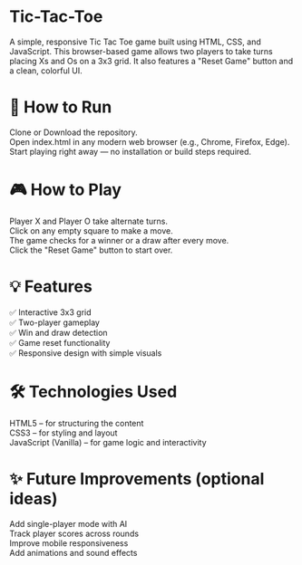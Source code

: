 # Tic-Tac-Toe
A simple, responsive Tic Tac Toe game built using HTML, CSS, and JavaScript. This browser-based game allows two players to take turns placing Xs and Os on a 3x3 grid. It also features a "Reset Game" button and a clean, colorful UI.
<br>
<h1>🚀 How to Run</h1>

Clone or Download the repository.
<br>
Open index.html in any modern web browser (e.g., Chrome, Firefox, Edge).
<br>
Start playing right away — no installation or build steps required.
<br>
<h1>🎮 How to Play</h1>

Player X and Player O take alternate turns.
<br>
Click on any empty square to make a move.
<br>
The game checks for a winner or a draw after every move.
<br>
Click the "Reset Game" button to start over.
<br>
<h1>💡 Features</h1>
✅ Interactive 3x3 grid
<br>
✅ Two-player gameplay
<br>
✅ Win and draw detection
<br>
✅ Game reset functionality
<br>
✅ Responsive design with simple visuals
<br>
<h1>🛠️ Technologies Used</h1>

HTML5 – for structuring the content
<br>
CSS3 – for styling and layout
<br>
JavaScript (Vanilla) – for game logic and interactivity
<br>
<h1>✨ Future Improvements (optional ideas)</h1>
Add single-player mode with AI
<br>
Track player scores across rounds
<br>
Improve mobile responsiveness
<br>
Add animations and sound effects
<br>

